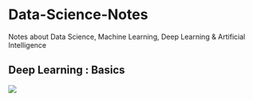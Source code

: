 # Data-Science-Notes
Notes about Data Science, Machine Learning, Deep Learning &amp; Artificial Intelligence

## Deep Learning : Basics

<img src="https://render.githubusercontent.com/render/math?math= z = x.{\omega}+b">

